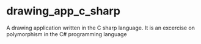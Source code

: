 # drawing_app_c_sharp
A drawing application written in the C sharp language. 
It is an excercise on polymorphism in the C# programming language
